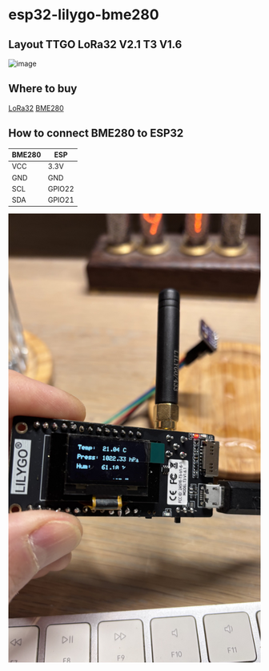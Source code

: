 # esp32-lilygo-bme280

## Layout TTGO LoRa32 V2.1 T3 V1.6
![image](https://github.com/umbm/TTGO-LoRa32-V2.1-T3_V1.6/blob/master/T3_1.6.jpg)

## Where to buy
[LoRa32](https://www.tinytronics.nl/nl/development-boards/microcontroller-boards/met-lora/lilygo-ttgo-t3-lora32-433mhz-v1.6.1-esp32)
[BME280](https://www.tinytronics.nl/nl/sensoren/lucht/druk/bme280-digitale-barometer-druk-en-vochtigheid-sensor-module)

## How to connect BME280 to ESP32
BME280 | ESP
------------ | -------------
VCC | 3.3V
GND | GND
SCL | GPIO22
SDA | GPIO21

![image](https://github.com/resimons/esp32-lilygo-bme280/blob/main/images/IMG_7154.jpg)
